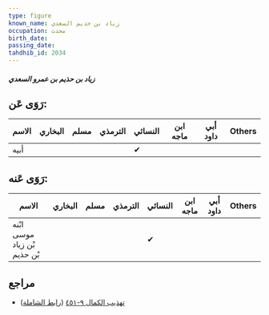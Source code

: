 ```yaml
---
type: figure
known_name: زياد بن حذيم السعدي
occupation: محدث
birth_date:
passing_date:
tahdhib_id: 2034
---
```

##### زياد بن حذيم بن عمرو السعدي

## رَوَى عَن:
| الاسم | البخاري | مسلم | الترمذي | النسائي | ابن ماجه | أبي داود | Others |
| ----- | ------- | ---- | ------- | ------- | -------- | -------- | ------ |
| أبيه  |         |      |         | ✔       |          |          |        |
## رَوَى عَنه:
| الاسم                        | البخاري | مسلم | الترمذي | النسائي | ابن ماجه | أبي داود | Others |
| ---------------------------- | ------- | ---- | ------- | ------- | -------- | -------- | ------ |
| ابْنه موسى بْن زياد بْن حذيم |         |      |         | ✔       |          |          |        |
## مراجع
- [تهذيب الكمال ٩-٤٥١](obsidian://open?vault=Tahdhib-al-Kamal&file=Figures/٢٠٣٤-زياد%20بن%20حذيم%20بن%20عمرو%20السعدي) ([رابط الشاملة](https://shamela.ws/book/3722/4691))